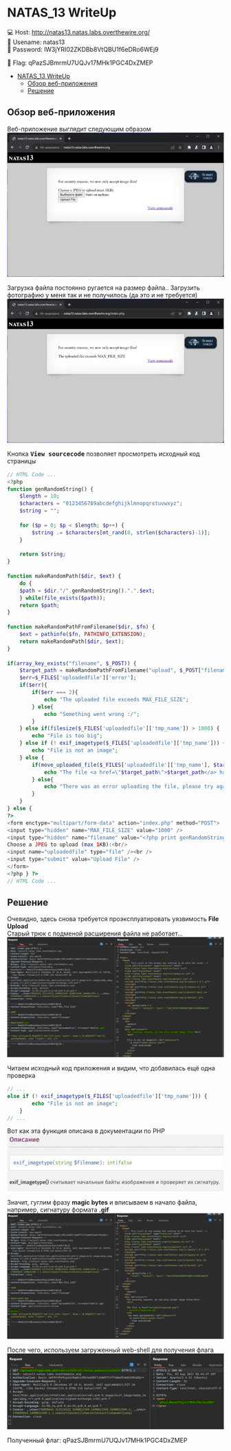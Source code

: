 # NATAS_13 WriteUp
:computer: Host: http://natas13.natas.labs.overthewire.org/  
:bust_in_silhouette: Usename: natas13  
:key: Password: lW3jYRI02ZKDBb8VtQBU1f6eDRo6WEj9

:triangular_flag_on_post: Flag: qPazSJBmrmU7UQJv17MHk1PGC4DxZMEP
 
- [NATAS\_13 WriteUp](#natas_13-writeup)
  - [Обзор веб-приложения](#обзор-веб-приложения)
  - [Решение](#решение)

## Обзор веб-приложения
<a name="Обзор_веб-приложения"></a> 
Веб-приложение выглядит следующим образом
![Скриншот веб-приложения](./img/natas13/natas13_0.png)

Загрузка файла постоянно ругается на размер файла.. Загрузить фотографию у меня так и не получилось (да это и не требуется)
![Скриншот веб-приложения](./img/natas13/natas13_1.png)

Кнопка <kbd>**View sourcecode**</kbd> позволяет просмотреть исходный код страницы
```php
// HTML Code ...
<?php
function genRandomString() {
    $length = 10;
    $characters = "0123456789abcdefghijklmnopqrstuvwxyz";
    $string = "";

    for ($p = 0; $p < $length; $p++) {
        $string .= $characters[mt_rand(0, strlen($characters)-1)];
    }

    return $string;
}

function makeRandomPath($dir, $ext) {
    do {
    $path = $dir."/".genRandomString().".".$ext;
    } while(file_exists($path));
    return $path;
}

function makeRandomPathFromFilename($dir, $fn) {
    $ext = pathinfo($fn, PATHINFO_EXTENSION);
    return makeRandomPath($dir, $ext);
}

if(array_key_exists("filename", $_POST)) {
    $target_path = makeRandomPathFromFilename("upload", $_POST["filename"]);
    $err=$_FILES['uploadedfile']['error'];
    if($err){
        if($err === 2){
            echo "The uploaded file exceeds MAX_FILE_SIZE";
        } else{
            echo "Something went wrong :/";
        }
    } else if(filesize($_FILES['uploadedfile']['tmp_name']) > 1000) {
        echo "File is too big";
    } else if (! exif_imagetype($_FILES['uploadedfile']['tmp_name'])) {
        echo "File is not an image";
    } else {
        if(move_uploaded_file($_FILES['uploadedfile']['tmp_name'], $target_path)) {
            echo "The file <a href=\"$target_path\">$target_path</a> has been uploaded";
        } else{
            echo "There was an error uploading the file, please try again!";
        }
    }
} else {
?>
<form enctype="multipart/form-data" action="index.php" method="POST">
<input type="hidden" name="MAX_FILE_SIZE" value="1000" />
<input type="hidden" name="filename" value="<?php print genRandomString(); ?>.jpg" />
Choose a JPEG to upload (max 1KB):<br/>
<input name="uploadedfile" type="file" /><br />
<input type="submit" value="Upload File" />
</form>
<?php } ?>
// HTML Code ...
```


## Решение
<a name="Решение"></a>
Очевидно, здесь снова требуется проэксплуатировать уязвимость **File Upload**  
Старый трюк с подменой расширения файла не работает...  
![Загрузка шелла](./img/natas13/natas13_2.png)

Читаем исходный код приложения и видим, что добавилась ещё одна проверка
```php
// ...
else if (! exif_imagetype($_FILES['uploadedfile']['tmp_name'])) {
        echo "File is not an image";
    }
// ...
```

Вот как эта функция описана в документации по PHP
![Ошибка при проверке сигнатуры](./img/natas13/natas13_3.png)

Значит, гуглим фразу **magic bytes** и вписываем в начало файла, например, сигнатуру формата **.gif**
![Загрузка шелла](./img/natas13/natas13_4.png)

После чего, используем загруженный web-shell для получения флага
![Получение флага](./img/natas13/natas13_5.png)

Полученный флаг: qPazSJBmrmU7UQJv17MHk1PGC4DxZMEP
